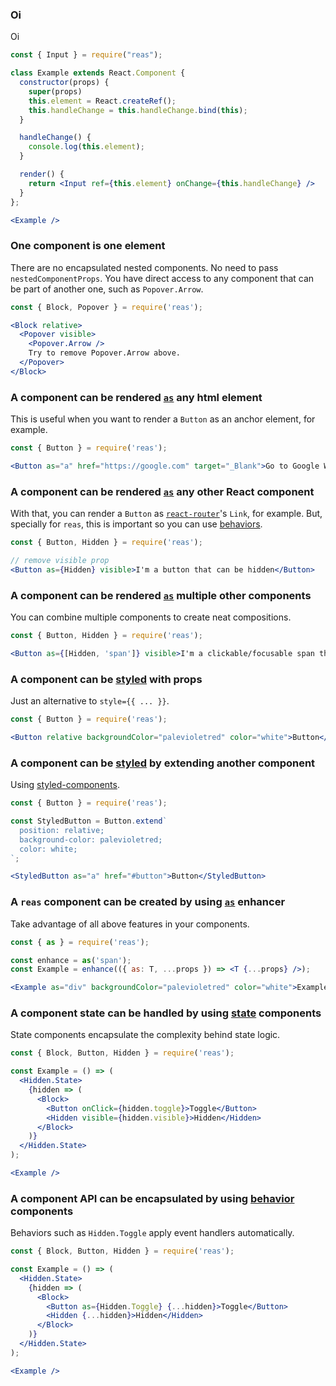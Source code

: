 ### Oi
Oi
```jsx
const { Input } = require("reas");

class Example extends React.Component {
  constructor(props) {
    super(props)
    this.element = React.createRef();
    this.handleChange = this.handleChange.bind(this);
  }

  handleChange() {
    console.log(this.element);
  }

  render() {
    return <Input ref={this.element} onChange={this.handleChange} />
  }
};

<Example />
```

### One component is one element
There are no encapsulated nested components. No need to pass `nestedComponentProps`. You have direct access to any component that can be part of another one, such as `Popover.Arrow`.
```jsx { "showCode": true, "size": "80px" }
const { Block, Popover } = require('reas');

<Block relative>
  <Popover visible>
    <Popover.Arrow />
    Try to remove Popover.Arrow above.
  </Popover>
</Block>
```

### A component can be rendered [`as`](#as) any html element
This is useful when you want to render a `Button` as an anchor element, for example.
```jsx
const { Button } = require('reas');

<Button as="a" href="https://google.com" target="_Blank">Go to Google Website</Button>
```

### A component can be rendered [`as`](#as) any other React component
With that, you can render a `Button` as [`react-router`](https://reacttraining.com/react-router/)'s `Link`, for example. But, specially for `reas`, this is important so you can use [behaviors](#behaviors).
```jsx
const { Button, Hidden } = require('reas');

// remove visible prop
<Button as={Hidden} visible>I'm a button that can be hidden</Button>
```

### A component can be rendered [`as`](#as) multiple other components
You can combine multiple components to create neat compositions.
```jsx
const { Button, Hidden } = require('reas');

<Button as={[Hidden, 'span']} visible>I'm a clickable/focusable span that can be hidden</Button>
```

### A component can be [styled](#styling) with props
Just an alternative to `style={{ ... }}`.
```jsx
const { Button } = require('reas');

<Button relative backgroundColor="palevioletred" color="white">Button</Button>
```

### A component can be [styled](#styling) by extending another component
Using [styled-components](https://www.styled-components.com/).
```jsx
const { Button } = require('reas');

const StyledButton = Button.extend`
  position: relative;
  background-color: palevioletred;
  color: white;
`;

<StyledButton as="a" href="#button">Button</StyledButton>
```

### A `reas` component can be created by using [`as`](#as) enhancer
Take advantage of all above features in your components.
```jsx
const { as } = require('reas');

const enhance = as('span');
const Example = enhance(({ as: T, ...props }) => <T {...props} />);

<Example as="div" backgroundColor="palevioletred" color="white">Example</Example>
```

### A component state can be handled by using [state](#state) components
State components encapsulate the complexity behind state logic.
```jsx
const { Block, Button, Hidden } = require('reas');

const Example = () => (
  <Hidden.State>
    {hidden => (
      <Block>
        <Button onClick={hidden.toggle}>Toggle</Button>
        <Hidden visible={hidden.visible}>Hidden</Hidden>
      </Block>
    )}
  </Hidden.State>
);

<Example />
```

### A component API can be encapsulated by using [behavior](#behaviors) components
Behaviors such as `Hidden.Toggle` apply event handlers automatically.
```jsx
const { Block, Button, Hidden } = require('reas');

const Example = () => (
  <Hidden.State>
    {hidden => (
      <Block>
        <Button as={Hidden.Toggle} {...hidden}>Toggle</Button>
        <Hidden {...hidden}>Hidden</Hidden>
      </Block>
    )}
  </Hidden.State>
);

<Example />
```
